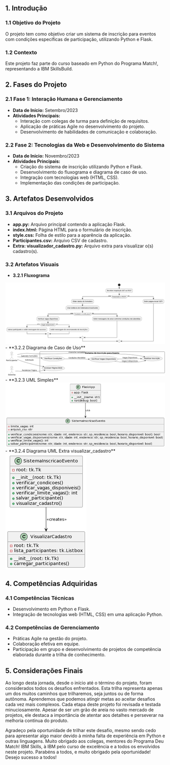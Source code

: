 ## 1. Introdução

### 1.1 Objetivo do Projeto
O projeto tem como objetivo criar um sistema de inscrição para eventos com condições específicas de participação, utilizando Python e Flask.

### 1.2 Contexto

Este projeto faz parte do curso baseado em Python do Programa Match!, representando a IBM SkillsBuild.

## 2. Fases do Projeto

### 2.1 Fase 1: Interação Humana e Gerenciamento

- **Data de Início:** Setembro/2023
- **Atividades Principais:**
  - Interação com colegas de turma para definição de requisitos.
  - Aplicação de práticas Agile no desenvolvimento do projeto.
  - Desenvolvimento de habilidades de comunicação e colaboração.

### 2.2 Fase 2: Tecnologias da Web e Desenvolvimento do Sistema

- **Data de Início:** Novembro/2023
- **Atividades Principais:**
  - Criação do sistema de inscrição utilizando Python e Flask.
  - Desenvolvimento do fluxograma e diagrama de caso de uso.
  - Integração com tecnologias web (HTML, CSS).
  - Implementação das condições de participação.

## 3. Artefatos Desenvolvidos

### 3.1 Arquivos do Projeto

- **app.py:** Arquivo principal contendo a aplicação Flask.
- **index.html:** Página HTML para o formulário de inscrição.
- **style.css:** Folha de estilo para a aparência da aplicação.
- **Participantes.csv:** Arquivo CSV de cadastro.
- **Extra: visualizador_cadastro.py:** Arquivo extra para visualizar o(s) cadastro(s).

### 3.2 Artefatos Visuais

- **3.2.1 Fluxograma**
<img src="https://github.com/Takdoi/TakDoiDev/blob/main/PROJETO%207%20-%20SISTEMA%20DE%20INSCRI%C3%87%C3%83O%20PARA%20EVENTO%20COM%20CONDI%C3%87%C3%95ES%20DE%20PARTICIPA%C3%87%C3%83O/imagens/Classe%20UML%20app.py.png">
- **3.2.2 Diagrama de Caso de Uso**
<img src="https://github.com/Takdoi/TakDoiDev/blob/main/PROJETO%207%20-%20SISTEMA%20DE%20INSCRI%C3%87%C3%83O%20PARA%20EVENTO%20COM%20CONDI%C3%87%C3%95ES%20DE%20PARTICIPA%C3%87%C3%83O/imagens/Diagrama%20de%20Caso%20de%20Uso%20Projeto%207.png">
- **3.2.3 UML Simples**
  <img src="https://github.com/Takdoi/TakDoiDev/blob/main/PROJETO%207%20-%20SISTEMA%20DE%20INSCRI%C3%87%C3%83O%20PARA%20EVENTO%20COM%20CONDI%C3%87%C3%95ES%20DE%20PARTICIPA%C3%87%C3%83O/imagens/Estrutura%20do%20C%C3%B3digo%20em%20UML%20do%20Flask.png">
- **3.2.4 Diagrama UML Extra visualizar_cadastro**
<img src="https://github.com/Takdoi/TakDoiDev/blob/main/PROJETO%207%20-%20SISTEMA%20DE%20INSCRI%C3%87%C3%83O%20PARA%20EVENTO%20COM%20CONDI%C3%87%C3%95ES%20DE%20PARTICIPA%C3%87%C3%83O/imagens/Diagrama%20UML%20da%20estrutura%20visualizar_cadastro.png">

## 4. Competências Adquiridas

### 4.1 Competências Técnicas

- Desenvolvimento em Python e Flask.
- Integração de tecnologias web (HTML, CSS) em uma aplicação Python.

### 4.2 Competências de Gerenciamento

- Práticas Agile na gestão do projeto.
- Colaboração efetiva em equipe.
- Participação em grupo e desenvolvimento de projetos de competência elaborada durante a trilha de conhecimento.

## 5. Considerações Finais

Ao longo desta jornada, desde o início até o término do projeto, foram considerados todos os desafios enfrentados. Esta trilha representa apenas um dos muitos caminhos que trilharemos, seja juntos ou de forma autônoma. Aprendemos que podemos atingir metas ao aceitar desafios cada vez mais complexos. Cada etapa deste projeto foi revisada e testada minuciosamente. Apesar de ser um grão de areia no vasto mercado de projetos, ele destaca a importância de atentar aos detalhes e perseverar na melhoria contínua do produto.

Agradeço pela oportunidade de trilhar este desafio, mesmo sendo cedo para apresentar algo maior devido à minha falta de experiência em Python e outras linguagens. Muito obrigado aos colegas, mentores do Programa Deu Match! IBM Skills, à IBM pelo curso de excelência e a todos os envolvidos neste projeto. Parabéns a todos, e muito obrigado pela oportunidade! Desejo sucesso a todos!
